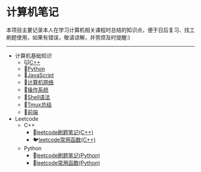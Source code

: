 # 计算机笔记

本项目主要记录本人在学习计算机相关课程时总结的知识点，便于日后复习、找工刷题使用，如果有错误，敬请谅解，并劳烦及时提醒:)

---

* 计算机基础知识
  * :cat:[C++](https://github.com/Kexin-Tang/cppPrimerPlus-cookbook)
  * :snake:[Python](https://github.com/Kexin-Tang/Python-cookbook)
  * :tropical_fish:[JavaScript](https://github.com/Kexin-Tang/JavaScript-cookbook)
  * :tiger:[计算机网络](https://github.com/Kexin-Tang/CS_Notes/blob/main/network.md)
  * :koala:[操作系统](https://github.com/Kexin-Tang/CS_Notes/blob/main/OS.md)
  * :pig:[Shell语法](https://github.com/Kexin-Tang/CS-Zoo/blob/main/Shell.md)
  * :elephant:[Tmux总结](https://github.com/Kexin-Tang/CS-Zoo/blob/main/tmux.md)
  * :penguin:[前端](https://github.com/Kexin-Tang/CS-Zoo/blob/master/Front-end.md)
* Leetcode
  * C++
    * :dog:[leetcode刷题笔记(C++)](https://github.com/Kexin-Tang/CS-Zoo/tree/master/LeetCode/cpp)
    * :bird:[leetcode常用函数(C++)](https://github.com/Kexin-Tang/CS-Zoo/blob/master/LeetCode/leetcode_functions_cpp.md)
  * Python
    * :wolf:[leetcode刷题笔记(Python)](https://github.com/Kexin-Tang/CS-Zoo/tree/master/LeetCode/python)
    * :horse:[leetcode常用函数(Python)](https://github.com/Kexin-Tang/CS-Zoo/blob/master/LeetCode/leetcode_functions_python.md)
